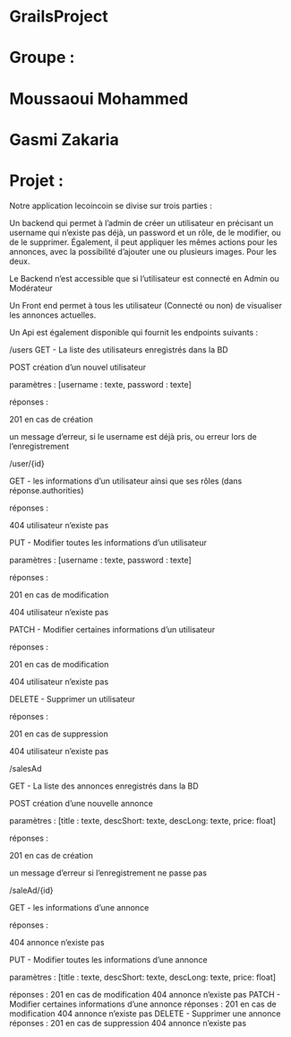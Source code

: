 # GrailsProject

# Groupe : 
# Moussaoui Mohammed
# Gasmi Zakaria 
# Projet :
Notre application lecoincoin se divise sur trois parties : </p>
Un backend qui permet à l’admin de créer un utilisateur en précisant un username qui n’existe pas déjà, un password et un rôle, de le modifier, ou de le supprimer. Également, il peut appliquer les mêmes actions pour les annonces, avec la possibilité d’ajouter une ou plusieurs images. Pour les deux.</p>
Le Backend n’est accessible que si l’utilisateur est connecté en Admin ou Modérateur</p>
Un Front end permet à tous les utilisateur (Connecté ou non) de visualiser les annonces actuelles.</p>
Un Api est également disponible qui fournit les endpoints suivants :</p>
/users
GET - La liste des utilisateurs enregistrés dans la BD</p>
POST création d’un nouvel utilisateur</p>
paramètres : [username : texte, password : texte]</p>
réponses  : </p>
201 en cas de création</p>
un message d’erreur, si le username est déjà pris, ou erreur lors de l’enregistrement</p>
/user/{id}</p>
GET - les informations d’un utilisateur ainsi que ses rôles (dans réponse.authorities)</p>
réponses  : </p>
404 utilisateur n’existe pas</p>
PUT - Modifier toutes les informations d’un utilisateur</p>
paramètres : [username : texte, password : texte]</p>
réponses  : </p>
201 en cas de modification</p>
404 utilisateur n’existe pas</p>
PATCH - Modifier certaines informations d’un utilisateur</p>
réponses  : </p>
201 en cas de modification</p>
404 utilisateur n’existe pas</p>
DELETE  - Supprimer un utilisateur</p>
réponses  : </p>
201 en cas de suppression</p>
404 utilisateur n’existe pas</p>
/salesAd</p>
GET - La liste des annonces enregistrés dans la BD</p>
POST création d’une nouvelle annonce</p>
paramètres : [title : texte, descShort: texte, descLong: texte, price: float]</p>
réponses  : </p>
201 en cas de création</p>
un message d’erreur si l’enregistrement ne passe pas</p>
/saleAd/{id}</p>
GET - les informations d’une annonce </p>
réponses  : </p>
404 annonce n’existe pas</p>
PUT - Modifier toutes les informations d’une annonce</p>
paramètres : [title : texte, descShort: texte, descLong: texte, price: float]</p>
réponses  : 
201 en cas de modification
404 annonce n’existe pas
PATCH - Modifier certaines informations d’une annonce 
réponses  : 
201 en cas de modification
404 annonce n’existe pas
DELETE  - Supprimer une annonce
réponses  : 
201 en cas de suppression
404 annonce n’existe pas
